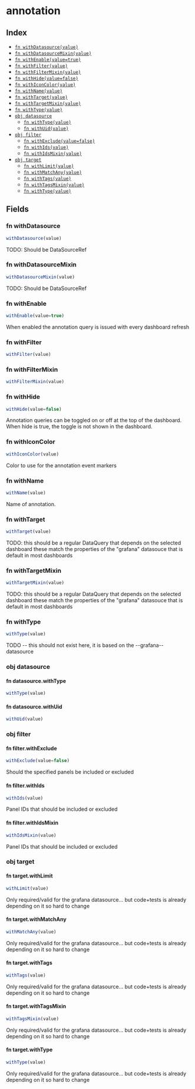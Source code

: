 # annotation



## Index

* [`fn withDatasource(value)`](#fn-withdatasource)
* [`fn withDatasourceMixin(value)`](#fn-withdatasourcemixin)
* [`fn withEnable(value=true)`](#fn-withenable)
* [`fn withFilter(value)`](#fn-withfilter)
* [`fn withFilterMixin(value)`](#fn-withfiltermixin)
* [`fn withHide(value=false)`](#fn-withhide)
* [`fn withIconColor(value)`](#fn-withiconcolor)
* [`fn withName(value)`](#fn-withname)
* [`fn withTarget(value)`](#fn-withtarget)
* [`fn withTargetMixin(value)`](#fn-withtargetmixin)
* [`fn withType(value)`](#fn-withtype)
* [`obj datasource`](#obj-datasource)
  * [`fn withType(value)`](#fn-datasourcewithtype)
  * [`fn withUid(value)`](#fn-datasourcewithuid)
* [`obj filter`](#obj-filter)
  * [`fn withExclude(value=false)`](#fn-filterwithexclude)
  * [`fn withIds(value)`](#fn-filterwithids)
  * [`fn withIdsMixin(value)`](#fn-filterwithidsmixin)
* [`obj target`](#obj-target)
  * [`fn withLimit(value)`](#fn-targetwithlimit)
  * [`fn withMatchAny(value)`](#fn-targetwithmatchany)
  * [`fn withTags(value)`](#fn-targetwithtags)
  * [`fn withTagsMixin(value)`](#fn-targetwithtagsmixin)
  * [`fn withType(value)`](#fn-targetwithtype)

## Fields

### fn withDatasource

```ts
withDatasource(value)
```

TODO: Should be DataSourceRef

### fn withDatasourceMixin

```ts
withDatasourceMixin(value)
```

TODO: Should be DataSourceRef

### fn withEnable

```ts
withEnable(value=true)
```

When enabled the annotation query is issued with every dashboard refresh

### fn withFilter

```ts
withFilter(value)
```



### fn withFilterMixin

```ts
withFilterMixin(value)
```



### fn withHide

```ts
withHide(value=false)
```

Annotation queries can be toggled on or off at the top of the dashboard.
When hide is true, the toggle is not shown in the dashboard.

### fn withIconColor

```ts
withIconColor(value)
```

Color to use for the annotation event markers

### fn withName

```ts
withName(value)
```

Name of annotation.

### fn withTarget

```ts
withTarget(value)
```

TODO: this should be a regular DataQuery that depends on the selected dashboard
these match the properties of the "grafana" datasouce that is default in most dashboards

### fn withTargetMixin

```ts
withTargetMixin(value)
```

TODO: this should be a regular DataQuery that depends on the selected dashboard
these match the properties of the "grafana" datasouce that is default in most dashboards

### fn withType

```ts
withType(value)
```

TODO -- this should not exist here, it is based on the --grafana-- datasource

### obj datasource


#### fn datasource.withType

```ts
withType(value)
```



#### fn datasource.withUid

```ts
withUid(value)
```



### obj filter


#### fn filter.withExclude

```ts
withExclude(value=false)
```

Should the specified panels be included or excluded

#### fn filter.withIds

```ts
withIds(value)
```

Panel IDs that should be included or excluded

#### fn filter.withIdsMixin

```ts
withIdsMixin(value)
```

Panel IDs that should be included or excluded

### obj target


#### fn target.withLimit

```ts
withLimit(value)
```

Only required/valid for the grafana datasource...
but code+tests is already depending on it so hard to change

#### fn target.withMatchAny

```ts
withMatchAny(value)
```

Only required/valid for the grafana datasource...
but code+tests is already depending on it so hard to change

#### fn target.withTags

```ts
withTags(value)
```

Only required/valid for the grafana datasource...
but code+tests is already depending on it so hard to change

#### fn target.withTagsMixin

```ts
withTagsMixin(value)
```

Only required/valid for the grafana datasource...
but code+tests is already depending on it so hard to change

#### fn target.withType

```ts
withType(value)
```

Only required/valid for the grafana datasource...
but code+tests is already depending on it so hard to change
